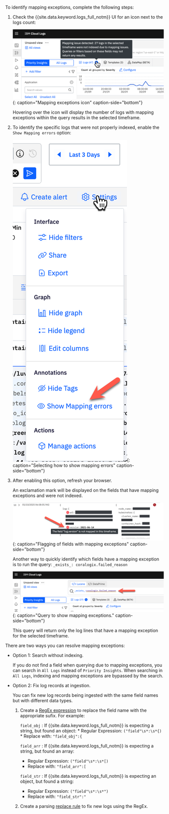 To identify mapping exceptions, complete the following steps:

1. Check the {{site.data.keyword.logs_full_notm}} UI for an icon next to the logs count:

   ![Mapping exceptions icon](../images/me_01a.png){: caption="Mapping exceptions icon" caption-side="bottom"}

   Hovering over the icon will display the number of logs with mapping exceptions within the query results in the selected timeframe.

2. To identify the specific logs that were not properly indexed, enable the `Show Mapping errors` option:

   ![Selecting how to show mapping errors. Click Settings and then click Show mapping errors.](../images/me_02a.png){: caption="Selecting how to show mapping errors" caption-side="bottom"}

3. After enabling this option, refresh your browser.

   An exclamation mark will be displayed on the fields that have mapping exceptions and were not indexed.

   ![Flagging of fields with mapping exceptions](../images/me_03a.png){: caption="Flagging of fields with mapping exceptions" caption-side="bottom"}

   Another way to quickly identify which fields have a mapping exception is to run the query: `_exists_: coralogix.failed_reason`

   ![Query to show mapping exceptions](../images/me_04a.png){: caption="Query to show mapping exceptions." caption-side="bottom"}

   This query will return only the log lines that have a mapping exception for the selected timeframe.

There are two ways you can resolve mapping exceptions:

- Option 1: Search without indexing.

   If you do not find a field when querying due to mapping exceptions, you can search in `All Logs` instead of `Priority Insights`. When searching in `All Logs`, indexing and mapping exceptions are bypassed by the search.

- Option 2: Fix log records at ingestion.

   You can fix new log records being ingested with the same field names but with different data types.



   1. Create a [RegEx expression](/docs/cloud-logs?topic=cloud-logs-parse-rules-regex) to replace the field name with the appropriate sufix. For example:

      `field_obj`
      :  If {{site.data.keyword.logs_full_notm}} is expecting a string, but found an object:
          * Regular Expression: `("field"\s*:\s*{)`
          * Replace with: `"field_obj":{`

      `field_arr`
      :  If {{site.data.keyword.logs_full_notm}} is expecting a string, but found an array:
         * Regular Expression: `("field"\s*:\s*[)`
         * Replace with: `"field_arr":[`

      `field_str`
      :  If {{site.data.keyword.logs_full_notm}} is expecting an object, but found a string:
         * Regular Expression: `("field"\s*:\s*")`
         * Replace with: `"field_str":"`

   2. Create a parsing [replace rule](/docs/cloud-logs?topic=cloud-logs-parse-replace-rule&interface=ui) to fix new logs using the RegEx.
